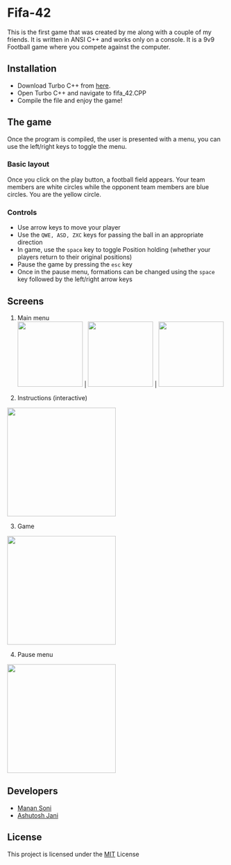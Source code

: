 # Fifa-42
This is the first game that was created by me along with a couple of my friends. It is written in ANSI C++ and works only on a console.
It is a 9v9 Football game where you compete against the computer. 

## Installation 
* Download Turbo C++ from [here](https://developerinsider.co/download-turbo-c-for-windows-7-8-8-1-and-windows-10-32-64-bit-full-screen/).
* Open Turbo C++ and navigate to fifa_42.CPP
* Compile the file and enjoy the game!

## The game
Once the program is compiled, the user is presented with a menu, you can use the left/right keys to toggle the menu.

### Basic layout
Once you click on the play button, a football field appears.
Your team members are white circles while the opponent team members are blue circles. You are the yellow circle. 

### Controls
* Use arrow keys to move your player
* Use the ```QWE, ASD, ZXC``` keys for passing the ball in an appropriate direction
* In game, use the ```space``` key to toggle Position holding (whether your players return to their original positions)
* Pause the game by pressing the ```esc``` key
* Once in the pause menu, formations can be changed using the ```space``` key followed by the left/right arrow keys

## Screens
1. Main menu  
<img src="https://github.com/MananSoni42/Fifa-42/blob/update_readme/assets/menu1.png" height=150px> | <img src="https://github.com/MananSoni42/Fifa-42/blob/update_readme/assets/menu2.png" height=150px> | <img src="https://github.com/MananSoni42/Fifa-42/blob/update_readme/assets/menu3.png" height=150px>

2. Instructions (interactive)
<img src="https://github.com/MananSoni42/Fifa-42/blob/update_readme/assets/instructions.png" height=250px>

3. Game 
<img src="https://github.com/MananSoni42/Fifa-42/blob/update_readme/assets/game.png" height=250px>

4. Pause menu
<img src="https://github.com/MananSoni42/Fifa-42/blob/update_readme/assets/pause_menu.png" height=250px>


## Developers
* [Manan Soni](https://github.com/MananSoni42)
* [Ashutosh Jani](https://github.com/AshutoshJani)

## License
This project is licensed under the [MIT](https://opensource.org/licenses/MIT) License

